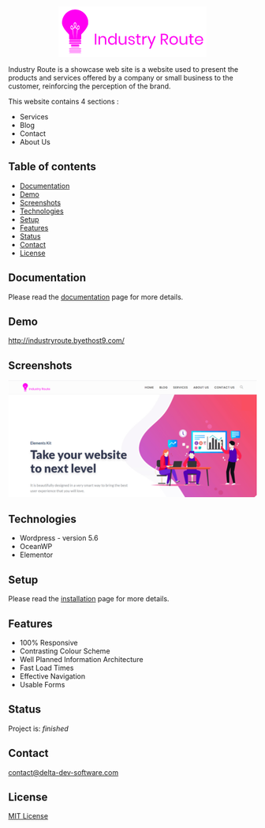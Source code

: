 <p align="center">
<img  src="logo.png"/>
</p>


Industry Route is a showcase web site is a website used to present the products and services offered by a company or small business to the customer, reinforcing the perception of the brand.

This website contains 4 sections : 
 - Services
 - Blog
 - Contact
 - About Us

## Table of contents
* [Documentation](#documentation)
* [Demo](#demo)
* [Screenshots](#screenshots)
* [Technologies](#technologies)
* [Setup](#setup)
* [Features](#features)
* [Status](#status)
* [Contact](#contact)
* [License](#license)

## Documentation
Please read the [documentation](https://github.com/aniskchaou/INDUSTRY-ROUTE-CMS/wiki) page for more details.

## Demo
http://industryroute.byethost9.com/

## Screenshots
<p align="center">
<img  src="screenshot.png"/>
<p>

## Technologies
* Wordpress - version 5.6
* OceanWP
* Elementor

## Setup
Please read the [installation](https://github.com/aniskchaou/INDUSTRY-ROUTE-CMS/wiki/Installation)  page for more details.
## Features
 - 100% Responsive
 - Contrasting Colour Scheme
 - Well Planned Information Architecture
 - Fast Load Times
 - Effective Navigation
 - Usable Forms

## Status
Project is: _finished_

## Contact
contact@delta-dev-software.com

## License
<a href="license.txt">MIT License</a>